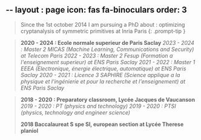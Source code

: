--
layout : page
icon: fas fa-binoculars
order: 3
---

> Since the 1st october 2014 I am pursuing a PhD about : optimizing cryptanalysis of symmetric primitives at Inria Paris 
{: .prompt-tip }

> **2020 - 2024 : Ecole normale superieur de Paris Saclay**
> *2023 - 2024 : Master 2 MICAS (Machine Learning, Communications and Security) at Telecom Paris*
> *2022 - 2023 : Master 2 Fesup (Formation a l'enseignement superieur) at ENS Paris Saclay*
> *2021 - 2022 : Master 1 EEEA (Electronique, énergie électrique, automatique) at ENS Paris Saclay*
> *2020 - 2021 : Licence 3 SAPHIRE (Science applique a la physique et l'ingénierie et pour la recherche et l'enseignement) at ENS Paris Saclay*

> **2018 - 2020 : Preparatory classroom, Lycée Jacques de Vaucanson**
> *2019 - 2020 :  PT (physics and technology)*
> *2019 - 2020 :  PTSI (physics, technology and engineer science)*
>
> **2018 Baccalaureat S spe SI, european section at Lycée Therese planiol**
